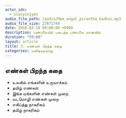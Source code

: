 ```yaml
---
actor_ids:
  - isaiyiniyan
audio_file_path: /audio/Mpm_engal_pirantha_kadhai.mp3
audio_file_size: 27871744
date: 2016-03-10 00:00:00 +0900
description: பண்பலையில் படைத்த பண்பலை வானவில்
duration: "59:00"
layout: article
title: 3. எண்கள் பிறந்த கதை
categories: மனிதவரலாறு
---
```


## எண்கள் பிறந்த கதை

- உலகில் எங்களின் உருவாக்கம்
- தமிழ் எண்கள்
- இங்க மக்களின் எண்கள் முறை
- வடமொழி எண்கள் முறை
- எகிப்த்து நாகரிகம்
- தமிழ் நாகரிகம்
